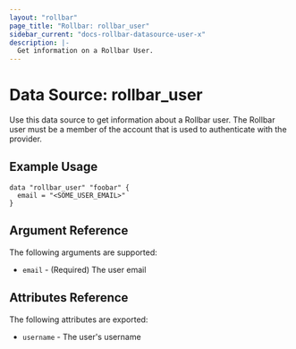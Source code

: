 ```yaml
---
layout: "rollbar"
page_title: "Rollbar: rollbar_user"
sidebar_current: "docs-rollbar-datasource-user-x"
description: |-
  Get information on a Rollbar User.
---
```


# Data Source: rollbar_user

Use this data source to get information about a Rollbar user. The Rollbar user must be a member of the account
that is used to authenticate with the provider.

## Example Usage

```hcl
data "rollbar_user" "foobar" {
  email = "<SOME_USER_EMAIL>"
}
```

## Argument Reference

The following arguments are supported:

* `email` - (Required) The user email

## Attributes Reference

The following attributes are exported:

* `username` - The user's username
